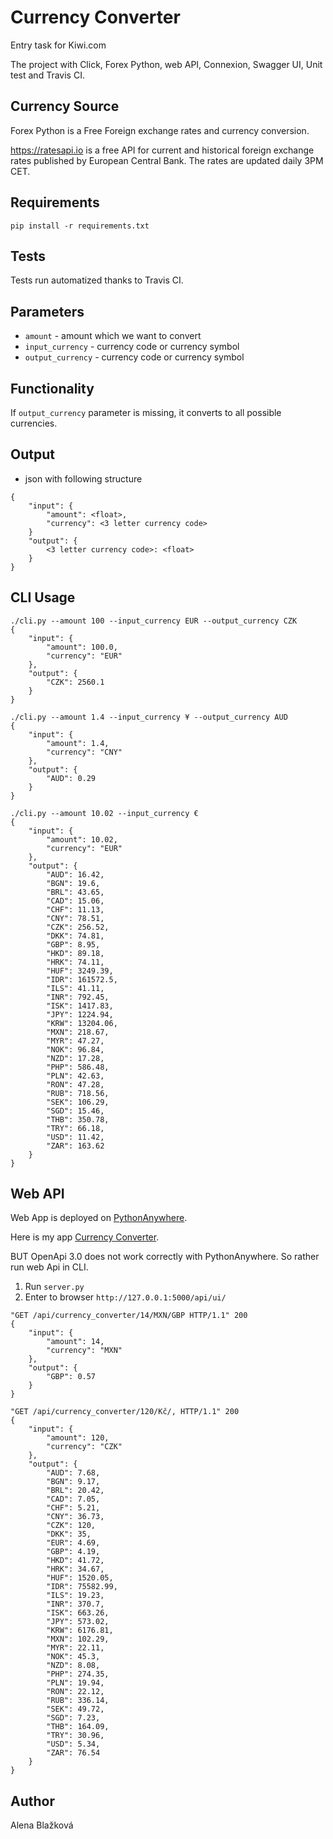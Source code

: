 # Currency Converter
Entry task for Kiwi.com

The project with Click, Forex Python, web API, Connexion, Swagger UI, Unit test and Travis CI.

## Currency Source
Forex Python is a Free Foreign exchange rates and currency conversion.

https://ratesapi.io is a free API for current and historical foreign exchange rates published by European Central Bank.
The rates are updated daily 3PM CET.

## Requirements
```
pip install -r requirements.txt
```

## Tests
Tests run automatized thanks to Travis CI.

## Parameters
- `amount` - amount which we want to convert
- `input_currency` - currency code or currency symbol
- `output_currency` - currency code or currency symbol

## Functionality
If `output_currency` parameter is missing, it converts to all possible currencies.

## Output
- json with following structure
```
{
    "input": { 
        "amount": <float>,
        "currency": <3 letter currency code>
    }
    "output": {
        <3 letter currency code>: <float>
    }
}
```

## CLI Usage
```
./cli.py --amount 100 --input_currency EUR --output_currency CZK
{
    "input": {
        "amount": 100.0,
        "currency": "EUR"
    },
    "output": {
        "CZK": 2560.1
    }
}
```

```
./cli.py --amount 1.4 --input_currency ¥ --output_currency AUD
{
    "input": {
        "amount": 1.4,
        "currency": "CNY"
    },
    "output": {
        "AUD": 0.29
    }
}
```

```
./cli.py --amount 10.02 --input_currency €
{
    "input": {
        "amount": 10.02,
        "currency": "EUR"
    },
    "output": {
        "AUD": 16.42,
        "BGN": 19.6,
        "BRL": 43.65,
        "CAD": 15.06,
        "CHF": 11.13,
        "CNY": 78.51,
        "CZK": 256.52,
        "DKK": 74.81,
        "GBP": 8.95,
        "HKD": 89.18,
        "HRK": 74.11,
        "HUF": 3249.39,
        "IDR": 161572.5,
        "ILS": 41.11,
        "INR": 792.45,
        "ISK": 1417.83,
        "JPY": 1224.94,
        "KRW": 13204.06,
        "MXN": 218.67,
        "MYR": 47.27,
        "NOK": 96.84,
        "NZD": 17.28,
        "PHP": 586.48,
        "PLN": 42.63,
        "RON": 47.28,
        "RUB": 718.56,
        "SEK": 106.29,
        "SGD": 15.46,
        "THB": 350.78,
        "TRY": 66.18,
        "USD": 11.42,
        "ZAR": 163.62
	}
}
```

## Web API
Web App is deployed on [PythonAnywhere](https://www.pythonanywhere.com).

Here is my app [Currency Converter](https://alisblazkova.pythonanywhere.com/api/ui).

BUT OpenApi 3.0 does not work correctly with PythonAnywhere. So rather run web Api in CLI.

1. Run ```server.py```
2. Enter to browser ```http://127.0.0.1:5000/api/ui/```

```
"GET /api/currency_converter/14/MXN/GBP HTTP/1.1" 200
{
	"input": {
		"amount": 14,
		"currency": "MXN"
	},
	"output": {
		"GBP": 0.57
	}
}
```

```
"GET /api/currency_converter/120/Kč/, HTTP/1.1" 200
{
	"input": {
		"amount": 120,
		"currency": "CZK"
	},
	"output": {
		"AUD": 7.68,
		"BGN": 9.17,
		"BRL": 20.42,
		"CAD": 7.05,
		"CHF": 5.21,
		"CNY": 36.73,
		"CZK": 120,
		"DKK": 35,
		"EUR": 4.69,
		"GBP": 4.19,
		"HKD": 41.72,
		"HRK": 34.67,
		"HUF": 1520.05,
		"IDR": 75582.99,
		"ILS": 19.23,
		"INR": 370.7,
		"ISK": 663.26,
		"JPY": 573.02,
		"KRW": 6176.81,
		"MXN": 102.29,
		"MYR": 22.11,
		"NOK": 45.3,
		"NZD": 8.08,
		"PHP": 274.35,
		"PLN": 19.94,
		"RON": 22.12,
		"RUB": 336.14,
		"SEK": 49.72,
		"SGD": 7.23,
		"THB": 164.09,
		"TRY": 30.96,
		"USD": 5.34,
		"ZAR": 76.54
	}
}
```

## Author
Alena Blažková
